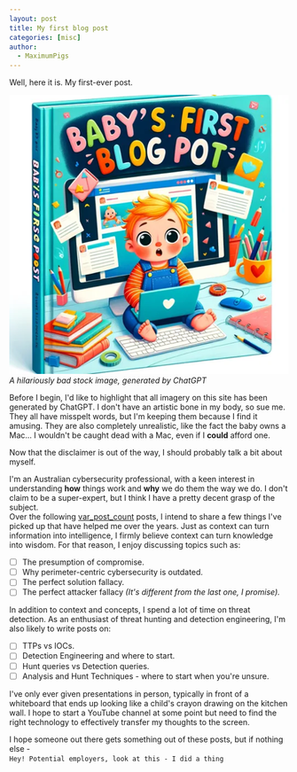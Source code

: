 ```yaml
---
layout: post
title: My first blog post
categories: [misc]
author:
  - MaximumPigs
---
```


Well, here it is. My first-ever post.

![Baby's First Blog Post](/assets/images/babys_first_blog_post.webp)  
*A hilariously bad stock image, generated by ChatGPT*

Before I begin, I'd like to highlight that all imagery on this site has been generated by ChatGPT. I don't have an artistic bone in my body, so sue me.  
They all have misspelt words, but I'm keeping them because I find it amusing. They are also completely unrealistic, like the fact the baby owns a Mac... I wouldn't be caught dead with a Mac, even if I **could** afford one.

Now that the disclaimer is out of the way, I should probably talk a bit about myself.

I'm an Australian cybersecurity professional, with a keen interest in understanding **how** things work and **why** we do them the way we do. I don't claim to be a super-expert, but I think I have a pretty decent grasp of the subject.  
Over the following [var_post_count](# "err: undefined variable") posts, I intend to share a few things I've picked up that have helped me over the years. Just as context can turn information into intelligence, I firmly believe context can turn knowledge into wisdom. For that reason, I enjoy discussing topics such as:

- [ ] The presumption of compromise.
- [ ] Why perimeter-centric cybersecurity is outdated.
- [ ] The perfect solution fallacy.
- [ ] The perfect attacker fallacy *(It's different from the last one, I promise).*

In addition to context and concepts, I spend a lot of time on threat detection. As an enthusiast of threat hunting and detection engineering, I'm also likely to write posts on:

- [ ] TTPs vs IOCs.
- [ ] Detection Engineering and where to start.
- [ ] Hunt queries vs Detection queries.
- [ ] Analysis and Hunt Techniques - where to start when you're unsure.

I've only ever given presentations in person, typically in front of a whiteboard that ends up looking like a child's crayon drawing on the kitchen wall. I hope to start a YouTube channel at some point but need to find the right technology to effectively transfer my thoughts to the screen.

I hope someone out there gets something out of these posts, but if nothing else -  
    `Hey! Potential employers, look at this - I did a thing`